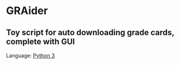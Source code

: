 # GRAider
## Toy script for auto downloading grade cards, complete with GUI

Language: [Python 3](https://www.python.org/ftp/python/3.6.4/Python-3.6.4.tar.xz)

